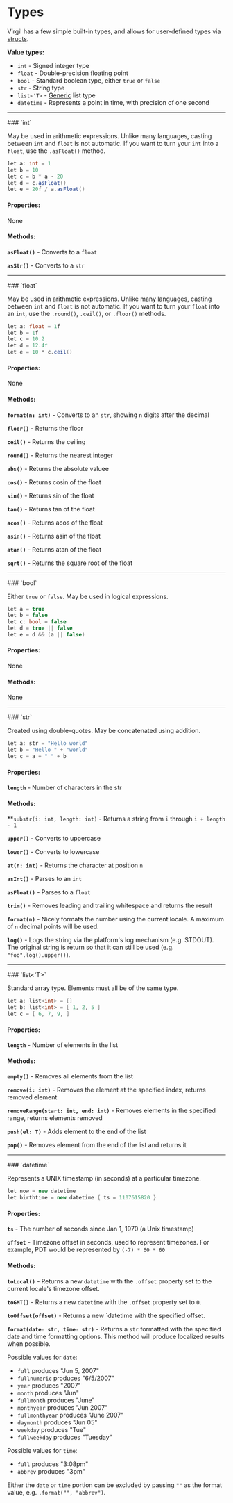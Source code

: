 # Types

Virgil has a few simple built-in types, and allows for user-defined
types via [structs](structs.md).

**Value types:**

 * `int` - Signed integer type
 * `float` - Double-precision floating point
 * `bool` - Standard boolean type, either `true` or `false`
 * `str` - String type
 * `list<'T>` - [Generic](generics.md) list type
 * `datetime` - Represents a point in time, with precision of one second

<hr />
### `int`

May be used in arithmetic expressions.  Unlike many languages, casting
between `int` and `float` is not automatic.  If you want to turn your
`int` into a `float`, use the `.asFloat()` method.

```c#
let a: int = 1
let b = 10
let c = b * a - 20
let d = c.asFloat()
let e = 20f / a.asFloat()
```

#### Properties:

None

#### Methods:

**`asFloat()`** - Converts to a `float`

**`asStr()`** - Converts to a `str`

<hr />
### `float`

May be used in arithmetic expressions.  Unlike many languages, casting
between `int` and `float` is not automatic.  If you want to turn your
`float` into an `int`, use the `.round()`, `.ceil()`, or `.floor()`
methods.

```c#
let a: float = 1f
let b = 1f
let c = 10.2
let d = 12.4f
let e = 10 * c.ceil()
```

#### Properties:

None

#### Methods:

**`format(n: int)`** - Converts to an `str`, showing `n` digits after
                        the decimal

**`floor()`** - Returns the floor

**`ceil()`** - Returns the ceiling

**`round()`** - Returns the nearest integer

**`abs()`** - Returns the absolute valuee

**`cos()`** - Returns cosin of the float

**`sin()`** - Returns sin of the float

**`tan()`** - Returns tan of the float

**`acos()`** - Returns acos of the float

**`asin()`** - Returns asin of the float

**`atan()`** - Returns atan of the float

**`sqrt()`** - Returns the square root of the float

<hr />
### `bool`

Either `true` or `false`.  May be used in logical expressions.

```c#
let a = true
let b = false
let c: bool = false
let d = true || false
let e = d && (a || false)
```

#### Properties:

None

#### Methods:

None

<hr />
### `str`

Created using double-quotes.  May be concatenated using addition.

```c#
let a: str = "Hello world"
let b = "Hello " + "world"
let c = a + " " + b
```

#### Properties:

**`length`** - Number of characters in the str

#### Methods:

**`substr(i: int, length: int)` - Returns a string from `i` through `i + length - 1`

**`upper()`** - Converts to uppercase

**`lower()`** - Converts to lowercase

**`at(n: int)`** - Returns the character at position `n`

**`asInt()`** - Parses to an `int`

**`asFloat()`** - Parses to a `float`

**`trim()`** - Removes leading and trailing whitespace and returns the result

**`format(n)`** - Nicely formats the number using the current locale.  A
                  maximum of `n` decimal points will be used.

**`log()`** - Logs the string via the platform's log mechanism
              (e.g. STDOUT).  The original string is return so that
              it can still be used (e.g. `"foo".log().upper()`).

<hr />
### `list<'T>`

Standard array type.  Elements must all be of the same type.

```c#
let a: list<int> = []
let b: list<int> = [ 1, 2, 5 ]
let c = [ 6, 7, 9, ]
```

#### Properties:

**`length`** - Number of elements in the list

#### Methods:

**`empty()`** - Removes all elements from the list

**`remove(i: int)`** - Removes the element at the specified index, returns removed element

**`removeRange(start: int, end: int)`** - Removes elements in the specified range, returns elements removed

**`push(el: T)`** - Adds element to the end of the list

**`pop()`** - Removes element from the end of the list and returns it

<hr />
### `datetime`

Represents a UNIX timestamp (in seconds) at a particular timezone.

```c#
let now = new datetime
let birthtime = new datetime { ts = 1107615820 }
```

#### Properties:

**`ts`** - The number of seconds since Jan 1, 1970 (a Unix timestamp)

**`offset`** - Timezone offset in seconds, used to represent timezones.
For example, PDT would be represented by `(-7) * 60 * 60`

#### Methods:

**`toLocal()`** - Returns a new `datetime` with the `.offset` property
set to the current locale's timezone offset.

**`toGMT()`** - Returns a new `datetime` with the `.offset` property
set to `0`.

**`toOffset(offset)`** - Returns a new `datetime with the specified
offset.

**`format(date: str, time: str)`** - Returns a `str` formatted with
the specified date and time formatting options.  This method will
produce localized results when possible.

Possible values for `date`:

 * `full` produces "Jun 5, 2007"
 * `fullnumeric` produces "6/5/2007"
 * `year` produces "2007"
 * `month` produces "Jun"
 * `fullmonth` produces "June"
 * `monthyear` produces "Jun 2007"
 * `fullmonthyear` produces "June 2007"
 * `daymonth` produces "Jun 05"
 * `weekday` produces "Tue"
 * `fullweekday` produces "Tuesday"

Possible values for `time`:

 * `full` produces "3:08pm"
 * `abbrev` produces "3pm"

Either the `date` or `time` portion can be excluded by passing `""` as
the format value, e.g. `.format("", "abbrev")`.
